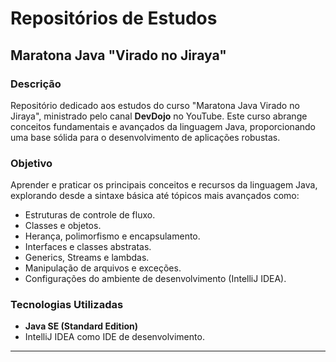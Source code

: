# Repositórios de Estudos

## Maratona Java "Virado no Jiraya"

### Descrição
Repositório dedicado aos estudos do curso "Maratona Java Virado no Jiraya", ministrado pelo canal **DevDojo** no YouTube. Este curso abrange conceitos fundamentais e avançados da linguagem Java, proporcionando uma base sólida para o desenvolvimento de aplicações robustas.

### Objetivo
Aprender e praticar os principais conceitos e recursos da linguagem Java, explorando desde a sintaxe básica até tópicos mais avançados como:
- Estruturas de controle de fluxo.
- Classes e objetos.
- Herança, polimorfismo e encapsulamento.
- Interfaces e classes abstratas.
- Generics, Streams e lambdas.
- Manipulação de arquivos e exceções.
- Configurações do ambiente de desenvolvimento (IntelliJ IDEA).

### Tecnologias Utilizadas
- **Java SE (Standard Edition)**
- IntelliJ IDEA como IDE de desenvolvimento.

---
